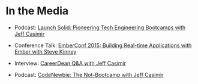 # In the Media

* Podcast: [Launch Solid: Pioneering Tech Engineering Bootcamps with Jeff Casimir](http://www.launchsolid.com/ls-0054-pioneering-tech-engineering-bootcamps-jeff-casimir/)
* Conference Talk: [EmberConf 2015: Building Real-time Applications with Ember with Steve Kinney](https://www.youtube.com/watch?v=nfGORL8ebn8&list=PLE7tQUdRKcyacwiUPs0CjPYt6tJub4xXU&index=14)
* Interview: [CareerDean Q&A with Jeff Casimir](https://www.careerdean.com/ama/jeff-casimir)

* Podcast: [CodeNewbie: The Not-Bootcamp with Jeff Casimir](http://www.codenewbie.org/podcast/the-not-bootcamp)
